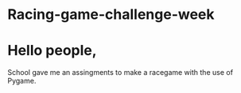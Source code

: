 # Racing-game-challenge-week

# Hello people,

School gave me an assingments to make a racegame with the use of Pygame.
